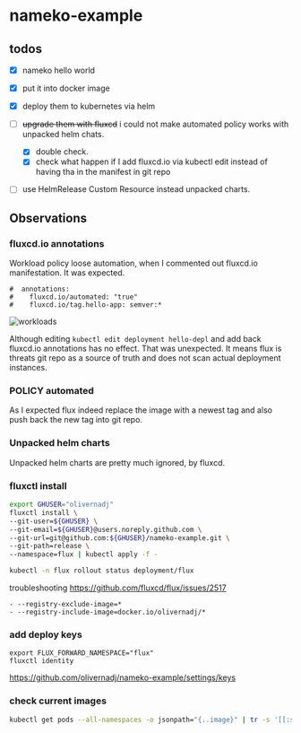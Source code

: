 # nameko-example

## todos
 - [x] nameko hello world
 - [x] put it into docker image
 - [x] deploy them to kubernetes via helm
 - [ ] ~~upgrade them with fluxcd~~ i could not make automated policy works with unpacked helm chats.
   - [x] double check.
   - [x] check what happen if I add fluxcd.io via kubectl edit instead of having tha in the manifest in git repo
 - [ ] use HelmRelease Custom Resource instead unpacked charts.
 


## Observations

### fluxcd.io annotations
Workload policy loose automation, when I commented out fluxcd.io manifestation. It was expected.
```
#  annotations:
#    fluxcd.io/automated: "true"
#    fluxcd.io/tag.hello-app: semver:*
```
![workloads](https://raw.githubusercontent.com/olivernadj/nameko-example/master/lost-automation.png "Workload with and without annotation")

Although editing `kubectl edit deployment hello-depl` and add back fluxcd.io annotations has no effect. 
That was unexpected. It means flux is threats git repo as a source of truth and does not scan actual deployment instances. 

### POLICY automated
As I expected flux indeed replace the image with a newest tag and also push back the new tag into git repo.


### Unpacked helm charts
Unpacked helm charts are pretty much ignored, by fluxcd.

 
### fluxctl install 
 
```bash
export GHUSER="olivernadj"
fluxctl install \
--git-user=${GHUSER} \
--git-email=${GHUSER}@users.noreply.github.com \
--git-url=git@github.com:${GHUSER}/nameko-example.git \
--git-path=release \
--namespace=flux | kubectl apply -f - 

kubectl -n flux rollout status deployment/flux
```

troubleshooting 
https://github.com/fluxcd/flux/issues/2517
```
- --registry-exclude-image=*
- --registry-include-image=docker.io/olivernadj/*
```

### add deploy keys

```
export FLUX_FORWARD_NAMESPACE="flux" 
fluxctl identity
```
https://github.com/olivernadj/nameko-example/settings/keys


### check current images
```bash
kubectl get pods --all-namespaces -o jsonpath="{..image}" | tr -s '[[:space:]]' '\n' | sort | uniq -c
```